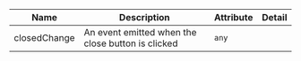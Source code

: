| Name       | Description                   | Attribute        | Detail |
|------------|-------------------------------|------------------|--------|
|closedChange| An event emitted when the close button is clicked | `any`
